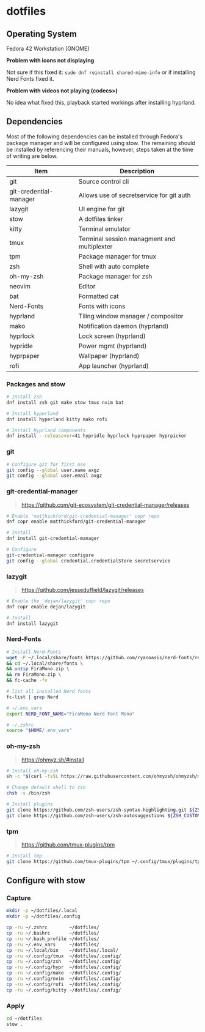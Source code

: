 # dotfiles

## Operating System

Fedora 42 Workstation (GNOME)

**Problem with icons not displaying**

Not sure if this fixed it: `sudo dnf reinstall shared-mime-info` or if installing Nerd Fonts fixed it.

**Problem with videos not playing (codecs>)**

No idea what fixed this, playback started workings after installing hyprland.

## Dependencies

Most of the following dependencies can be installed through Fedora's package manager and will be configured using stow.
The remaining should be installed by referencing their manuals, however, steps taken at the time of writing are below.

Item        | Description
---         | ---
git         | Source control cli
git-credential-manager | Allows use of secretservice for git auth
lazygit     | UI engine for git
stow        | A dotfiles linker
kitty       | Terminal emulator
tmux        | Terminal session managment and multiplexter
tpm         | Package manager for tmux
zsh         | Shell with auto complete
oh-my-zsh   | Package manager for zsh
neovim      | Editor
bat         | Formatted cat
Nerd-Fonts  | Fonts with icons
hyprland    | Tiling window manager / compositor
mako        | Notification daemon (hyprland)
hyprlock    | Lock screen (hyprland)
hypridle    | Power mgmt (hyprland)
hyprpaper   | Wallpaper (hyprland)
rofi        | App launcher (hyprland)

### Packages and stow

``` bash
# Install zsh
dnf install zsh git make stow tmux nvim bat

# Install hyperland
dnf install hyperland kitty mako rofi

# Install Hyprland components
dnf install --releasever=41 hypridle hyprlock hyprpaper hyprpicker
```

### git

``` bash
# Configure git for first use
git config --global user.name axgz
git config --global user.email axgz
```

### git-credential-manager

> https://github.com/git-ecosystem/git-credential-manager/releases

``` bash
# Enable 'matthickford/git-credential-manager' copr repo
dnf copr enable matthickford/git-credential-manager

# Install
dnf install git-credential-manager

# Configure
git-credential-manager configure
git config --global credential.credentialStore secretservice
```

### lazygit

> https://github.com/jesseduffield/lazygit/releases

``` bash
# Enable the 'dejan/lazygit' copr repo
dnf copr enable dejan/lazygit

# Install
dnf install lazygit
```

### Nerd-Fonts

``` bash
# Install Nerd-Fonts
wget -P ~/.local/share/fonts https://github.com/ryanoasis/nerd-fonts/releases/download/v3.0.2/FiraMono.zip \
&& cd ~/.local/share/fonts \
&& unzip FiraMono.zip \
&& rm FiraMono.zip \
&& fc-cache -fv

# list all installed Nerd fonts
fc-list | grep Nerd

# ~/.env_vars
export NERD_FONT_NAME="FiraMono Nerd Font Mono"

# ~/.zshrc
source "$HOME/.env_vars"
```

### oh-my-zsh

> https://ohmyz.sh/#install

``` bash
# Install oh-my-zsh
sh -c "$(curl -fsSL https://raw.githubusercontent.com/ohmyzsh/ohmyzsh/master/tools/install.sh)"

# Change default shell to zsh
chsh -s /bin/zsh

# Install plugins
git clone https://github.com/zsh-users/zsh-syntax-highlighting.git ${ZSH_CUSTOM:-~/.oh-my-zsh/custom}/plugins/zsh-syntax-highlighting
git clone https://github.com/zsh-users/zsh-autosuggestions ${ZSH_CUSTOM:-~/.oh-my-zsh/custom}/plugins/zsh-autosuggestions
```

### tpm

> https://github.com/tmux-plugins/tpm

``` bash
# Install tmp
git clone https://github.com/tmux-plugins/tpm ~/.config/tmux/plugins/tpm
```

## Configure with stow

### Capture

``` bash
mkdir -p ~/dotfiles/.local
mkdir -p ~/dotfiles/.config

cp -ru ~/.zshrc        ~/dotfiles/
cp -ru ~/.bashrc       ~/dotfiles/
cp -ru ~/.bash_profile ~/dotfiles/
cp -ru ~/.env_vars     ~/dotfiles/
cp -ru ~/.local/bin    ~/dotfiles/.local/
cp -ru ~/.config/tmux  ~/dotfiles/.config/
cp -ru ~/.config/zsh   ~/dotfiles/.config/
cp -ru ~/.config/hypr  ~/dotfiles/.config/
cp -ru ~/.config/mako  ~/dotfiles/.config/
cp -ru ~/.config/nvim  ~/dotfiles/.config/
cp -ru ~/.config/rofi  ~/dotfiles/.config/
cp -ru ~/.config/kitty ~/dotfiles/.config/
```

### Apply

``` bash
cd ~/dotfiles
stow .
```




